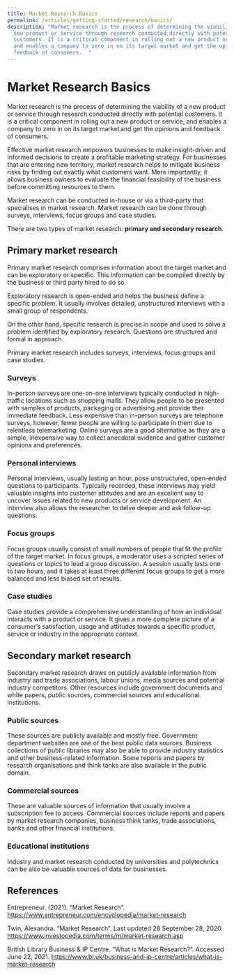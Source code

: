 ```yaml
---
title: Market Research Basics
permalink: /articles/getting-started/research/basics/
description: "Market research is the process of determining the viability of a
  new product or service through research conducted directly with potential
  customers. It is a critical component in rolling out a new product or service,
  and enables a company to zero in on its target market and get the opinions and
  feedback of consumers.  "
---
```

# Market Research Basics 

 

Market research is the process of determining the viability of a new product or service through research conducted directly with potential customers. It is a critical component in rolling out a new product or service, and enables a company to zero in on its target market and get the opinions and feedback of consumers.   

 

Effective market research empowers businesses to make insight-driven and informed decisions to create a profitable marketing strategy. For businesses that are entering new territory, market research helps to mitigate business risks by finding out exactly what customers want. More importantly, it allows business owners to evaluate the financial feasibility of the business before committing resources to them.  

 

Market research can be conducted in-house or via a third-party that specialises in market research. Market research can be done through surveys, interviews, focus groups and case studies.  

 

There are two types of market research: **primary and secondary research**.  

 

## Primary market research 

Primary market research comprises information about the target market and can be exploratory or specific. This information can be compiled directly by the business or third party hired to do so.  

 

Exploratory research is open-ended and helps the business define a specific problem. It usually involves detailed, unstructured interviews with a small group of respondents.  

 

On the other hand, specific research is precise in scope and used to solve a problem identified by exploratory research. Questions are structured and formal in approach. 

 

Primary market research includes surveys, interviews, focus groups and case studies.  

 

### Surveys 

In-person surveys are one-on-one interviews typically conducted in high-traffic locations such as shopping malls. They allow people to be presented with samples of products, packaging or advertising and provide ther immediate feedback. Less expensive than in-person surveys are telephone surveys, however, fewer people are willing to participate in them due to relentless telemarketing. Online surveys are a good alternative as they are a simple, inexpensive way to collect anecdotal evidence and gather customer opinions and preferences. 

 
### Personal interviews 

Personal interviews, usually lasting an hour, pose unstructured, open-ended questions to participants. Typically recorded, these interviews may yield valuable insights into customer attitudes and are an excellent way to uncover issues related to new products or service development. An interview also allows the researcher to delve deeper and ask follow-up questions. 

 

### Focus groups 

Focus groups usually consist of small numbers of people that fit the profile of the target market. In focus groups, a moderator uses a scripted series of questions or topics to lead a group discussion. A session usually lasts one to two hours, and it takes at least three different focus groups to get a more balanced and less biased set of results. 

 

### Case studies 

Case studies provide a comprehensive understanding of how an individual interacts with a product or service. It gives a more complete picture of a consumer’s satisfaction, usage and attitudes towards a specific product, service or industry in the appropriate context. 

 

 

## Secondary market research 

Secondary market research draws on publicly available information from industry and trade associations, labour unions, media sources and potential industry competitors. Other resources include government documents and white papers, public sources, commercial sources and educational institutions.  

 

### Public sources 

These sources are publicly available and mostly free. Government department websites are one of the best public data sources. Business collections of public libraries may also be able to provide industry statistics and other business-related information. Some reports and papers by research organisations and think tanks are also available in the public domain.  

 

### Commercial sources 

These are valuable sources of information that usually involve a subscription fee to access. Commercial sources include reports and papers by market research companies, business think tanks, trade associations, banks and other financial institutions.  

 

### Educational institutions 

Industry and market research conducted by universities and polytechnics can be also be valuable sources of data for businesses.  

 

## References 

 

Entrepreneur. (2021). “Market Research”. <https://www.entrepreneur.com/encyclopedia/market-research>

 

Twin, Alexandra. “Market Research”. Last updated 28 September 28, 2020. <https://www.investopedia.com/terms/m/market-research.asp> 

 

British Library Business & IP Centre. “What is Market Research?”. Accessed June 22, 2021. <https://www.bl.uk/business-and-ip-centre/articles/what-is-market-research>